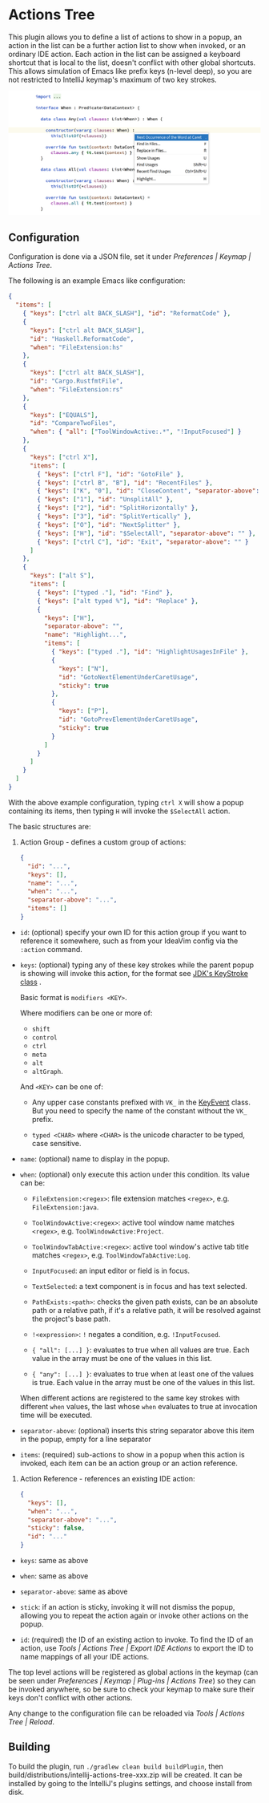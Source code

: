 # Actions Tree

This plugin allows you to define a list of actions to show in a popup, an action
in the list can be a further action list to show when invoked, or an ordinary
IDE action. Each action in the list can be assigned a keyboard shortcut that is
local to the list, doesn't conflict with other global shortcuts. This allows
simulation of Emacs like prefix keys (n-level deep), so you are not restricted
to IntelliJ keymap's maximum of two key strokes.

![screenshot](screenshot.png)

## Configuration

Configuration is done via a JSON file, set it under *Preferences | Keymap |
Actions Tree*.

The following is an example Emacs like configuration:

```json
{
  "items": [
    { "keys": ["ctrl alt BACK_SLASH"], "id": "ReformatCode" },
    {
      "keys": ["ctrl alt BACK_SLASH"],
      "id": "Haskell.ReformatCode",
      "when": "FileExtension:hs"
    },
    {
      "keys": ["ctrl alt BACK_SLASH"],
      "id": "Cargo.RustfmtFile",
      "when": "FileExtension:rs"
    },
    {
      "keys": ["EQUALS"],
      "id": "CompareTwoFiles",
      "when": { "all": ["ToolWindowActive:.*", "!InputFocused"] }
    },
    {
      "keys": ["ctrl X"],
      "items": [
        { "keys": ["ctrl F"], "id": "GotoFile" },
        { "keys": ["ctrl B", "B"], "id": "RecentFiles" },
        { "keys": ["K", "0"], "id": "CloseContent", "separator-above": "" },
        { "keys": ["1"], "id": "UnsplitAll" },
        { "keys": ["2"], "id": "SplitHorizontally" },
        { "keys": ["3"], "id": "SplitVertically" },
        { "keys": ["O"], "id": "NextSplitter" },
        { "keys": ["H"], "id": "$SelectAll", "separator-above": "" },
        { "keys": ["ctrl C"], "id": "Exit", "separator-above": "" }
      ]
    },
    {
      "keys": ["alt S"],
      "items": [
        { "keys": ["typed ."], "id": "Find" },
        { "keys": ["alt typed %"], "id": "Replace" },
        {
          "keys": ["H"],
          "separator-above": "",
          "name": "Highlight...",
          "items": [
            { "keys": ["typed ."], "id": "HighlightUsagesInFile" },
            {
              "keys": ["N"],
              "id": "GotoNextElementUnderCaretUsage",
              "sticky": true
            },
            {
              "keys": ["P"],
              "id": "GotoPrevElementUnderCaretUsage",
              "sticky": true
            }
          ]
        }
      ]
    }
  ]
}
```

With the above example configuration, typing `ctrl X` will show a popup
containing its items, then typing `H` will invoke the
`$SelectAll` action.

The basic structures are:

1. Action Group - defines a custom group of actions:

    ```json
    {
      "id": "...",
      "keys": [],
      "name": "...",
      "when": "...",
      "separator-above": "...",
      "items": []
    }
    ```

- `id`: (optional) specify your own ID for this action group if you want to
  reference it somewhere, such as from your IdeaVim config via the `:action`
  command.

- `keys`: (optional) typing any of these key strokes while the parent popup is
  showing will invoke this action, for the format
  see [JDK's KeyStroke class](https://docs.oracle.com/javase/8/docs/api/javax/swing/KeyStroke.html#getKeyStroke-java.lang.String-)
  .

  Basic format is `modifiers <KEY>`.

  Where modifiers can be one or more of:
  - `shift`
  - `control`
  - `ctrl`
  - `meta`
  - `alt`
  - `altGraph`.

  And `<KEY>` can be one of:

  - Any upper case constants prefixed with `VK_` in the
    [KeyEvent](https://docs.oracle.com/javase/8/docs/api/java/awt/event/KeyEvent.html#field.summary)
    class. But you need to specify the name of the constant without the `VK_`
    prefix.

  - `typed <CHAR>` where `<CHAR>` is the unicode character to be typed, case
    sensitive.

- `name`: (optional) name to display in the popup.

- `when`: (optional) only execute this action under this condition. Its value
  can be:

  - `FileExtension:<regex>`: file extension matches `<regex>`,
    e.g. `FileExtension:java`.

  - `ToolWindowActive:<regex>`: active tool window name matches
    `<regex>`, e.g. `ToolWindowActive:Project`.

  - `ToolWindowTabActive:<regex>`: active tool window's active tab title
    matches `<regex>`, e.g. `ToolWindowTabActive:Log`.

  - `InputFocused`: an input editor or field is in focus.

  - `TextSelected`: a text component is in focus and has text selected.

  - `PathExists:<path>`: checks the given path exists, can be an absolute path
    or a relative path, if it's a relative path, it will be resolved against the
    project's base path.

  - `!<expression>`: `!` negates a condition, e.g. `!InputFocused`.

  - `{ "all": [...] }`: evaluates to true when all values are true. Each value
    in the array must be one of the values in this list.

  - `{ "any": [...] }`: evaluates to true when at least one of the values is
    true. Each value in the array must be one of the values in this list.

  When different actions are registered to the same key strokes with
  different `when` values, the last whose `when` evaluates to true at invocation
  time will be executed.

- `separator-above`: (optional) inserts this string separator above this item in
  the popup, empty for a line separator

- `items`: (required) sub-actions to show in a popup when this action is
  invoked, each item can be an action group or an action reference.

1. Action Reference - references an existing IDE action:

    ```json
    {
      "keys": [],
      "when": "...",
      "separator-above": "...",
      "sticky": false,
      "id": "..."
    }
    ```

- `keys`: same as above

- `when`: same as above

- `separator-above`: same as above

- `stick`: if an action is sticky, invoking it will not dismiss the popup,
  allowing you to repeat the action again or invoke other actions on the popup.

- `id`: (required) the ID of an existing action to invoke. To find the ID of an
  action, use *Tools | Actions Tree | Export IDE Actions* to export the ID to
  name mappings of all your IDE actions.

The top level actions will be registered as global actions in the keymap (can be
seen under *Preferences | Keymap | Plug-ins | Actions Tree*) so they can be
invoked anywhere, so be sure to check your keymap to make sure their keys don't
conflict with other actions.

Any change to the configuration file can be reloaded via *Tools | Actions Tree |
Reload*.

## Building

To build the plugin, run `./gradlew clean build buildPlugin`, then
build/distributions/intellij-actions-tree-xxx.zip will be created. It can be
installed by going to the IntelliJ's plugins settings, and choose install from
disk.
